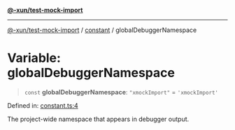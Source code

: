 [**@-xun/test-mock-import**](../../README.md)

***

[@-xun/test-mock-import](../../README.md) / [constant](../README.md) / globalDebuggerNamespace

# Variable: globalDebuggerNamespace

> `const` **globalDebuggerNamespace**: `"xmockImport"` = `'xmockImport'`

Defined in: [constant.ts:4](https://github.com/Xunnamius/test-utils/blob/1df65121d10d402c0b61b1fd2d7f30e0ea836dbe/packages/test-mock-import/src/constant.ts#L4)

The project-wide namespace that appears in debugger output.
